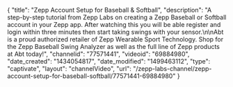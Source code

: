 {
    "title": "Zepp Account Setup for Baseball & Softball",
    "description": "A step-by-step tutorial from Zepp Labs on creating a Zepp Baseball or Softball account in your Zepp app. After watching this you will be able register and login within three minutes then start taking swings with your sensor.\n\nAbt is a proud authorized retailer of Zepp Wearable Sport Technology. Shop for the Zepp Baseball Swing Analyzer as well as the full line of Zepp products at Abt today!",
    "channelid": "77571441",
    "videoid": "69884980",
    "date_created": "1434054817",
    "date_modified": "1499463112",
    "type": "captivate",
    "layout": "channelVideo",
    "url": "\/zepp-labs-channel\/zepp-account-setup-for-baseball-softball\/77571441-69884980"
}